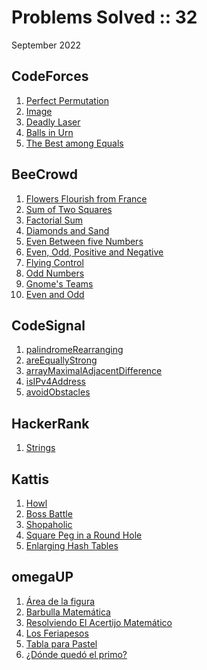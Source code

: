 # Problems Solved :: 32
September 2022

CodeForces
-----------------
1. [Perfect Permutation](https://codeforces.com/contest/1711/problem/A)
1. [Image](https://codeforces.com/contest/1721/problem/A)
1. [Deadly Laser](https://codeforces.com/contest/1721/problem/B)
1. [Balls in Urn](https://codeforces.com/group/XUEGajCNtd/contest/400072/problem/A)
1. [The Best among Equals](https://codeforces.com/group/XUEGajCNtd/contest/400072/problem/E)

BeeCrowd
-----------------
1. [Flowers Flourish from France](https://www.beecrowd.com.br/judge/en/problems/view/1140)
1. [Sum of Two Squares](https://www.beecrowd.com.br/judge/en/problems/view/1558)
1. [Factorial Sum](https://www.beecrowd.com.br/judge/en/problems/view/1161)
1. [Diamonds and Sand](https://www.beecrowd.com.br/judge/en/problems/view/1069)
1. [Even Between five Numbers](https://www.beecrowd.com.br/judge/en/problems/view/1065)
1. [Even, Odd, Positive and Negative](https://www.beecrowd.com.br/judge/en/problems/view/1066)
1. [Flying Control](https://www.beecrowd.com.br/judge/en/problems/view/3163)
1. [Odd Numbers](https://www.beecrowd.com.br/judge/en/problems/view/1067)
1. [Gnome's Teams](https://www.beecrowd.com.br/judge/en/problems/view/3176)
1. [Even and Odd](https://www.beecrowd.com.br/judge/en/problems/view/1259)

CodeSignal
-----------------
1. [palindromeRearranging](https://app.codesignal.com/arcade/intro/level-4/Xfeo7r9SBSpo3Wico)
1. [areEquallyStrong](https://app.codesignal.com/arcade/intro/level-5/g6dc9KJyxmFjB98dL)
1. [arrayMaximalAdjacentDifference](https://app.codesignal.com/arcade/intro/level-5/EEJxjQ7oo7C5wAGjE)
1. [isIPv4Address](https://app.codesignal.com/arcade/intro/level-5/veW5xJednTy4qcjso)
1. [avoidObstacles](https://app.codesignal.com/arcade/intro/level-5/XC9Q2DhRRKQrfLhb5)

HackerRank
-----------------
1. [Strings](https://www.hackerrank.com/challenges/c-tutorial-strings/problem?isFullScreen=true)

Kattis
-----------------
1. [Howl](https://open.kattis.com/problems/howl)
1. [Boss Battle](https://open.kattis.com/problems/bossbattle)
1. [Shopaholic](https://open.kattis.com/problems/shopaholic)
1. [Square Peg in a Round Hole](https://open.kattis.com/problems/squarepegs)
1. [Enlarging Hash Tables](https://open.kattis.com/problems/enlarginghashtables)

omegaUP
-----------------
1. [Área de la figura](https://omegaup.com/arena/problem/Area-de-la-figura/)
1. [Barbulla Matemática](https://omegaup.com/arena/problem/Barbulla-Matematica/)
1. [Resolviendo El Acertijo Matemático](https://omegaup.com/arena/problem/Matematico/)
1. [Los Feriapesos](https://omegaup.com/arena/problem/Los-Feriapesos/)
1. [Tabla para Pastel](https://omegaup.com/arena/problem/Tabla-para-pastel/)
1. [¿Dónde quedó el primo?](https://omegaup.com/arena/problem/findprime/)